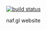 [![build status](https://gitlab.com/futuun/gl-naf/badges/master/build.svg)](https://gitlab.com/futuun/gl-naf/commits/master)

naf.gl website